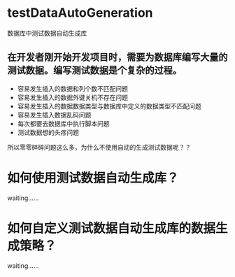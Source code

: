 testDataAutoGeneration
======================


数据库中测试数据自动生成库



在开发者刚开始开发项目时，需要为数据库编写大量的测试数据。编写测试数据是个复杂的过程。
-------------------------------------------------------------------------------------


*    容易发生插入的数据和列个数不匹配问题
*    容易发生插入的数据外键关机不存在问题
*    容易发生插入的数据数据类型与数据库中定义的数据类型不匹配问题
*    容易发生插入数据乱码问题
*    每次都要去数据库中执行脚本问题
*    测试数据想的头疼问题



所以零零碎碎问题这么多，为什么不使用自动的生成测试数据呢？？

如何使用测试数据自动生成库？
====================

waiting......

如何自定义测试数据自动生成库的数据生成策略？
===========================================
waiting......

